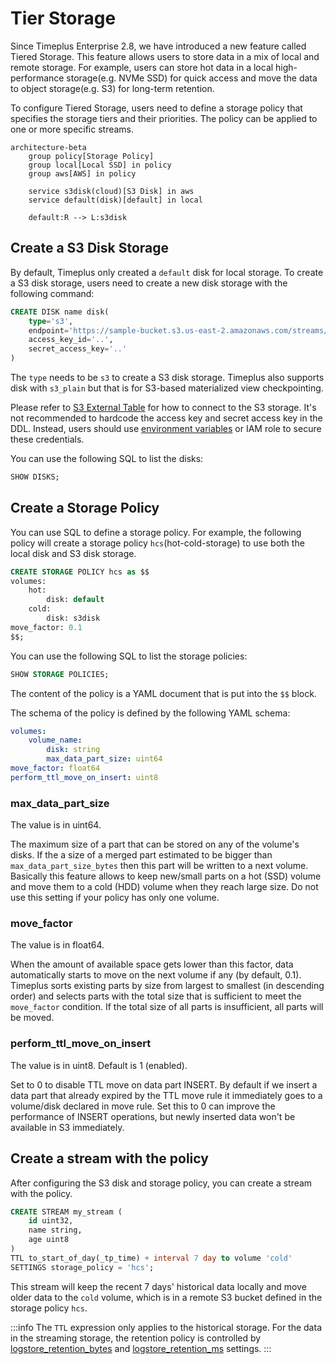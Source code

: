 # Tier Storage

Since Timeplus Enterprise 2.8, we have introduced a new feature called Tiered Storage. This feature allows users to store data in a mix of local and remote storage. For example, users can store hot data in a local high-performance storage(e.g. NVMe SSD) for quick access and move the data to object storage(e.g. S3) for long-term retention.

To configure Tiered Storage, users need to define a storage policy that specifies the storage tiers and their priorities. The policy can be applied to one or more specific streams.

```mermaid
architecture-beta
    group policy[Storage Policy]
    group local[Local SSD] in policy
    group aws[AWS] in policy

    service s3disk(cloud)[S3 Disk] in aws
    service default(disk)[default] in local

    default:R --> L:s3disk
```
## Create a S3 Disk Storage
By default, Timeplus only created a `default` disk for local storage. To create a S3 disk storage, users need to create a new disk storage with the following command:

```sql
CREATE DISK name disk(
    type='s3',
    endpoint='https://sample-bucket.s3.us-east-2.amazonaws.com/streams/',
    access_key_id='..',
    secret_access_key='..'
)
```

The `type` needs to be `s3` to create a S3 disk storage. Timeplus also supports disk with `s3_plain` but that is for S3-based materialized view checkpointing.

Please refer to [S3 External Table](/s3-sink) for how to connect to the S3 storage. It's not recommended to hardcode the access key and secret access key in the DDL. Instead, users should use [environment variables](/s3-sink#use_environment_credentials) or IAM role to secure these credentials.

You can use the following SQL to list the disks:

```sql
SHOW DISKS;
```

## Create a Storage Policy
You can use SQL to define a storage policy. For example, the following policy will create a storage policy `hcs`(hot-cold-storage) to use both the local disk and S3 disk storage.

```sql
CREATE STORAGE POLICY hcs as $$
volumes:
    hot:
        disk: default
    cold:
        disk: s3disk
move_factor: 0.1
$$;
```

You can use the following SQL to list the storage policies:

```sql
SHOW STORAGE POLICIES;
```

The content of the policy is a YAML document that is put into the `$$` block.

The schema of the policy is defined by the following YAML schema:
```yaml
volumes:
    volume_name:
        disk: string
        max_data_part_size: uint64
move_factor: float64
perform_ttl_move_on_insert: uint8
```

### max_data_part_size
The value is in uint64.

The maximum size of a part that can be stored on any of the volume's disks. If the a size of a merged part estimated to be bigger than `max_data_part_size_bytes` then this part will be written to a next volume. Basically this feature allows to keep new/small parts on a hot (SSD) volume and move them to a cold (HDD) volume when they reach large size. Do not use this setting if your policy has only one volume.

### move_factor
The value is in float64.

When the amount of available space gets lower than this factor, data automatically starts to move on the next volume if any (by default, 0.1). Timeplus sorts existing parts by size from largest to smallest (in descending order) and selects parts with the total size that is sufficient to meet the `move_factor` condition. If the total size of all parts is insufficient, all parts will be moved.

### perform_ttl_move_on_insert
The value is in uint8. Default is 1 (enabled).

Set to 0 to disable TTL move on data part INSERT. By default if we insert a data part that already expired by the TTL move rule it immediately goes to a volume/disk declared in move rule. Set this to 0 can improve the performance of INSERT operations, but newly inserted data won't be available in S3 immediately.

## Create a stream with the policy

After configuring the S3 disk and storage policy, you can create a stream with the policy.

```sql
CREATE STREAM my_stream (
    id uint32,
    name string,
    age uint8
)
TTL to_start_of_day(_tp_time) + interval 7 day to volume 'cold'
SETTINGS storage_policy = 'hcs';
```

This stream will keep the recent 7 days' historical data locally and move older data to the `cold` volume, which is in a remote S3 bucket defined in the storage policy `hcs`.

:::info
The `TTL` expression only applies to the historical storage. For the data in the streaming storage, the retention policy is controlled by [logstore_retention_bytes](/sql-create-stream#logstore_retention_bytes) and [logstore_retention_ms](/sql-create-stream#logstore_retention_ms) settings.
:::
